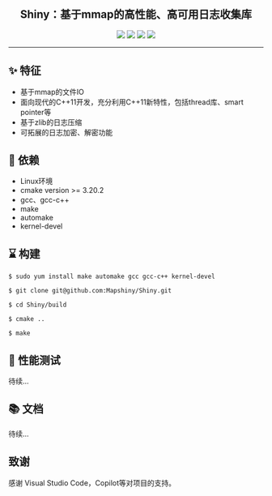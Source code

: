 <div align="center">


## Shiny：基于mmap的高性能、高可用日志收集库

![](https://img.shields.io/badge/release-v1.0-blue.svg)
![](https://img.shields.io/badge/build-passing-green.svg)
![](https://img.shields.io/badge/dependencies-up%20to%20date-green.svg)
![](https://img.shields.io/badge/license-MIT-blue.svg)

</div>

-----

## ✨ 特征

- 基于mmap的文件IO
- 面向现代的C++11开发，充分利用C++11新特性，包括thread库、smart pointer等
- 基于zlib的日志压缩
- 可拓展的日志加密、解密功能

## 💎 依赖

- Linux环境
- cmake version >= 3.20.2
- gcc、gcc-c++
- make
- automake
- kernel-devel

## ⌛️ 构建

```
$ sudo yum install make automake gcc gcc-c++ kernel-devel

$ git clone git@github.com:Mapshiny/Shiny.git

$ cd Shiny/build

$ cmake ..

$ make

```

## 🥇 性能测试

待续...


## 📚 文档

待续...

## 致谢

感谢 Visual Studio Code，Copilot等对项目的支持。
